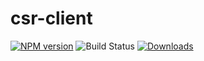# csr-client
[![NPM version][npm-image]][npm-url]
![Build Status][travis-image]
[![Downloads][downloads-image]][downloads-url]

[npm-url]: https://www.npmjs.com/package/csr-client
[npm-image]: https://img.shields.io/npm/v/csr-client.svg

[travis-image]: https://travis-ci.org/richardwei195/csr-client.svg

[downloads-url]: https://npmjs.org/package/csr-client
[downloads-image]: https://img.shields.io/npm/dm/csr-client.svg?style=flat-square